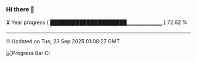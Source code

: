 ### Hi there 👋

⏳ Year progress { █████████████████████▁▁▁▁▁▁▁▁▁ } 72.62 %

---

⏰ Updated on Tue, 23 Sep 2025 01:08:27 GMT

![Progress Bar CI](https://github.com/liununu/liununu/workflows/Progress%20Bar%20CI/badge.svg)
